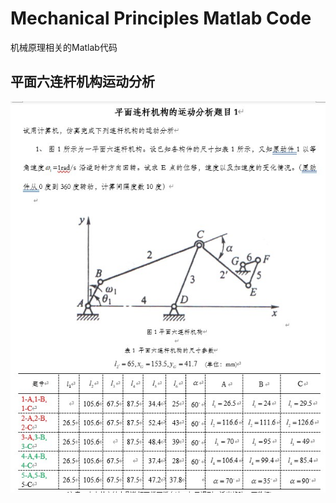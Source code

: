 # Mechanical Principles Matlab Code
机械原理相关的Matlab代码
## 平面六连杆机构运动分析
![image](https://github.com/MrDlt/Mechanical_Principles_Matlab_Code/blob/main/1.jpg)
